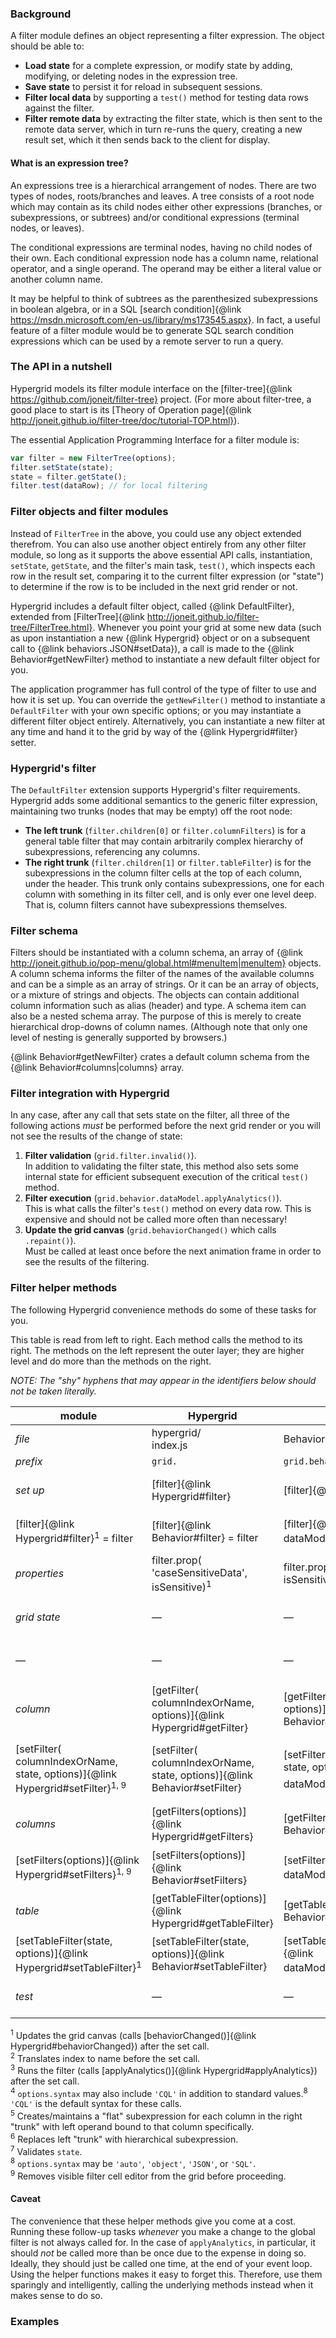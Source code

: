 ### Background

A filter module defines an object representing a filter expression. The object should be able to:
* **Load state** for a complete expression, or modify state by adding, modifying, or deleting nodes in the expression tree.
* **Save state** to persist it for reload in subsequent sessions.
* **Filter local data** by supporting a `test()` method for testing data rows against the filter.
* **Filter remote data** by extracting the filter state, which is then sent to the remote data server, which in turn re-runs the query, creating a new result set, which it then sends back to the client for display.

#### What is an expression tree?

An expressions tree is a hierarchical arrangement of nodes. There are two types of nodes, roots/branches and leaves. A tree consists of a root node which may contain as its child nodes either other expressions (branches, or subexpressions, or subtrees) and/or conditional expressions (terminal nodes, or leaves).

The conditional expressions are terminal nodes, having no child nodes of their own. Each conditional expression node has a column name, relational operator, and a single operand. The operand may be either a literal value or another column name.

It may be helpful to think of subtrees as the parenthesized subexpressions in boolean algebra, or in a SQL [search condition]{@link https://msdn.microsoft.com/en-us/library/ms173545.aspx}. In fact, a useful feature of a filter module would be to generate SQL search condition expressions which can be used by a remote server to run a query.

### The API in a nutshell

Hypergrid models its filter module interface on the [filter-tree]{@link https://github.com/joneit/filter-tree} project.
(For more about filter-tree, a good place to start is its [Theory of Operation page]{@link http://joneit.github.io/filter-tree/doc/tutorial-TOP.html}).

The essential Application Programming Interface for a filter module is:

```javascript
var filter = new FilterTree(options);
filter.setState(state);
state = filter.getState();
filter.test(dataRow); // for local filtering
```

### Filter objects and filter modules

Instead of `FilterTree` in the above, you could use any object extended therefrom. You can also use another object entirely from any other filter module, so long as it supports the above essential API calls, instantiation, `setState`, `getState`, and the filter's main task, `test()`, which inspects each row in the result set, comparing it to the current filter expression (or "state") to determine if the row is to be included in the next grid render or not.

Hypergrid includes a default filter object, called {@link DefaultFilter}, extended from [FilterTree]{@link http://joneit.github.io/filter-tree/FilterTree.html}. Whenever you point your grid at some new data (such as upon instantiation a new {@link Hypergrid} object or on a subsequent call to {@link behaviors.JSON#setData}), a call is made to the {@link Behavior#getNewFilter} method to instantiate a new default filter object for you.

The application programmer has full control of the type of filter to use and how it is set up. You can override the `getNewFilter()` method to instantiate a `DefaultFilter` with your own specific options; or you may instantiate a different filter object entirely. Alternatively, you can instantiate a new filter at any time and hand it to the grid by way of the {@link Hypergrid#filter} setter.

### Hypergrid's filter

The `DefaultFilter` extension supports Hypergrid's filter requirements. Hypergrid adds some additional semantics to the generic filter expression, maintaining two trunks (nodes that may be empty) off the root node:
* **The left trunk** (`filter.children[0]` or `filter.columnFilters`) is for a general table filter that may contain arbitrarily complex hierarchy of subexpressions, referencing any columns.
* **The right trunk** (`filter.children[1]` or `filter.tableFilter`) is for the subexpressions in the column filter cells at the top of each column, under the header. This trunk only contains subexpressions, one for each column with something in its filter cell, and is only ever one level deep. That is, column filters cannot have subexpressions themselves.

### Filter schema

Filters should be instantiated with a column schema, an array of {@link http://joneit.github.io/pop-menu/global.html#menuItem|menuItem} objects. A column schema informs the filter of the names of the available columns and can be a simple as an array of strings. Or it can be an array of objects, or a mixture of strings and objects. The objects can contain additional column information such as alias (header) and type. A schema item can also be a nested schema array. The purpose of this is merely to create hierarchical drop-downs of column names. (Although note that only one level of nesting is generally supported by browsers.)

{@link Behavior#getNewFilter} crates a default column schema from the {@link Behavior#columns|columns} array.

### Filter integration with Hypergrid

In any case, after any call that sets state on the filter, all three of the following actions _must_ be performed before the next grid render or you will not see the results of the change of state:
1. **Filter validation** (`grid.filter.invalid()`).<br> In addition to validating the filter state, this method also sets some internal state for efficient subsequent execution of the critical `test()` method.
2. **Filter execution** (`grid.behavior.dataModel.applyAnalytics()`).<br> This is what calls the filter's `test()` method on every data row. This is expensive and should not be called more often than necessary!
3. **Update the grid canvas** (`grid.behaviorChanged()` which calls `.repaint()`).<br> Must be called at least once before the next animation frame in order to see the results of the filtering.

### Filter helper methods

The following Hypergrid convenience methods do some of these tasks for you.

This table is read from left to right. Each method calls the method to its right. The methods on the left represent the outer layer; they are higher level and do more than the methods on the right.

_NOTE: The "shy" hyphens that may appear in the identifiers below should not be taken literally._

module | Hypergrid | behavior | dataModel | DefaultFilter | hyper-analytics | filter-tree
--- | --- | --- | --- | --- | --- | ---
_file_ | hypergrid/<br>index.js | Behavior.js | dataModel/JSON.js | DefaultFilter.js | DataSource&shy;GlobalFilter.js | &mdash;
_prefix_ | `grid.` | `grid.behavior.` | `grid.behavior.dataModel.` | `grid.filter.` | &mdash; | `grid.filter.`
_set up_ | [filter]{@link Hypergrid#filter} | [filter]{@link Behavior#filter} | [filter]{@link dataModels.JSON#filter} | &mdash; | [get(filter)]{@link http://openfin.github.io/hyper-analytics/DataSourceGlobalFilter.html#get} | &mdash;
 | [filter]{@link Hypergrid#filter}<sup>1</sup> = filter | [filter]{@link Behavior#filter} = filter | [filter]{@link dataModels.JSON#filter}<sup>2</sup> = filter | &mdash; | [set(filter)]{@link http://openfin.github.io/hyper-analytics/DataSourceGlobalFilter.html#set} | &mdash;
_properties_ | filter.prop(&#x200b;'caseSensitiveData', isSensitive)<sup>1</sup> | filter.prop(&#x200b;'caseSensitiveData', isSensitive) | filter.prop(&#x200b;'caseSensitiveData', isSensitive) | [properties({ caseSensitiveData: isSensitive })]{@link DefaultFilter#properties}
_grid state_ | &mdash; | &mdash; | &mdash; | &mdash; | &mdash; | [getState(options)]{@link http://joneit.github.io/filter-tree/FilterTree.html#getState}<sup>8</sup>
 | &mdash; | &mdash; | &mdash; | &mdash; | &mdash; | [setState(state, options)]{@link http://joneit.github.io/filter-tree/FilterTree.html#setState}<sup>8</sup>
_column_ | [getFilter(&#x200b;columnIndexOrName, options)]{@link Hypergrid#getFilter} | [getFilter(&#x200b;columnIndexOrName, options)]{@link Behavior#getFilter} | [getFilter(&#x200b;columnIndexOrName, options)]{@link dataModels.JSON#getFilter}<sup>3</sup> | [getColumnFilterState(&#x200b;columnIndexOrName, options)]{@link DefaultFilter#getColumnFilterState}<sup><sup>4, 5</sup></sup> | &mdash; | [getState(options)]{@link http://joneit.github.io/filter-tree/FilterTree.html#getState}<sup>8</sup>
 | [setFilter(&#x200b;columnIndexOrName, state, options)]{@link Hypergrid#setFilter}<sup>1, 9</sup> | [setFilter(&#x200b;columnIndexOrName, state, options)]{@link Behavior#setFilter} | [setFilter(&#x200b;columnIndexOrName, state, options)]{@link dataModels.JSON#setFilter}<sup><sup>2, 3</sup></sup> | [setColumnFilterState(&#x200b;columnIndexOrName, state, options)]{@link DefaultFilter#setColumnFilterState}<sup><sup>4, 5, 7</sup></sup> | &mdash; | [setState(state, options)]{@link http://joneit.github.io/filter-tree/FilterTree.html#setState}<sup>8</sup>
_columns_ | [getFilters(options)]{@link Hypergrid#getFilters} | [getFilters(options)]{@link Behavior#getFilters} | [getFilters(options)]{@link dataModels.JSON#getFilters} | [getColumnFiltersState(&#x200b;options)]{@link DefaultFilter#getColumnFiltersState} | &mdash; | [getState(options)]{@link http://joneit.github.io/filter-tree/FilterTree.html#getState}<sup>8</sup>
 | [setFilters(options)]{@link Hypergrid#setFilters}<sup>1, 9</sup> | [setFilters(options)]{@link Behavior#setFilters} | [setFilters(options)]{@link dataModels.JSON#setFilters}<sup>3</sup> | [setColumnFiltersState(&#x200b;state, options)]{@link DefaultFilter#setColumnFiltersState}<sup>7</sup> | &mdash; | [setState(state, options)]{@link http://joneit.github.io/filter-tree/FilterTree.html#setState}<sup>8</sup>
_table_ | [getTableFilter(options)]{@link Hypergrid#getTableFilter} | [getTableFilter(options)]{@link Behavior#getTableFilter} | [getTableFilter(options)]{@link dataModels.JSON#getTableFilter} | [getTableFilterState(options)]{@link DefaultFilter#getTableFilterState}<sup>6</sup> | &mdash; | [getState(options)]{@link http://joneit.github.io/filter-tree/FilterTree.html#getState}<sup>8</sup>
 | [setTableFilter(state, options)]{@link Hypergrid#setTableFilter}<sup>1</sup> | [setTableFilter(state, options)]{@link Behavior#setTableFilter} | [setTableFilter(state, options)]{@link dataModels.JSON#setTableFilter}<sup>2</sup> | [setTableFilterState(state, options)]{@link DefaultFilter#setTableFilterState}<sup>6, 7</sup> | &mdash; | [setState(state, options)]{@link http://joneit.github.io/filter-tree/FilterTree.html#setState}<sup>8</sup>
_test_ | &mdash; | &mdash; | [applyAnalytics()]{@link dataModels.JSON#applyAnalytics} | &mdash; | [apply()]{@link http://openfin.github.io/hyper-analytics/DataSourceGlobalFilter.html#apply} | [test(dataRow)]{@link http://joneit.github.io/filter-tree/FilterTree.html#test}

<sup>1</sup> Updates the grid canvas (calls [behaviorChanged()]{@link Hypergrid#behaviorChanged}) after the set call.<br>
<sup>2</sup> Translates index to name before the set call.<br>
<sup>3</sup> Runs the filter (calls [applyAnalytics()]{@link Hypergrid#applyAnalytics}) after the set call.<br>
<sup>4</sup> `options.syntax` may also include `'CQL'` in addition to standard values.<sup>8</sup> `'CQL'` is the default syntax for these calls.<br>
<sup>5</sup> Creates/maintains a "flat" subexpression for each column in the right "trunk" with left operand bound to that column specifically.<br>
<sup>6</sup> Replaces left "trunk" with hierarchical subexpression.<br>
<sup>7</sup> Validates `state`.<br>
<sup>8</sup> `options.syntax` may be `'auto'`, `'object'`, `'JSON'`, or `'SQL'`.<br>
<sup>9</sup> Removes visible filter cell editor from the grid before proceeding.
 
#### Caveat

The convenience that these helper methods give you come at a cost. Running these follow-up tasks _whenever_ you make a change to the global filter is not always called for. In the case of `applyAnalytics`, in particular, it should _not_ be called more than be once due to the expense in doing so. Ideally, they should just be called one time, at the end of your event loop. Using the helper functions makes it easy to forget this. Therefore, use them sparingly and intelligently, calling the underlying methods instead when it makes sense to do so.

### Examples


